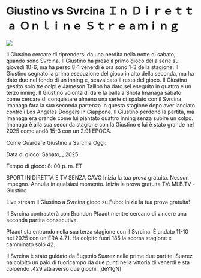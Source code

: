 # Giustino vs Svrcina Ｉｎ Ｄｉｒｅｔｔａ Ｏｎｌｉｎｅ Ｓｔｒｅａｍｉｎｇ  
  
  
[![](https://i.imgur.com/qSNzIqt.png)](https://movie.rssnews.media/QJlHDViLd.php)  
  
Il Giustino cercare di riprendersi da una perdita nella notte di sabato, quando sono Svrcina. Il Giustino ha preso il primo gioco della serie su giovedi 10-6, ma ha perso 8-1 venerdì e ora sono 1-3 della stagione. Il Giustino segnato la prima esecuzione del gioco in alto della seconda, ma ha dato due nel fondo di un inning e, scavalcato il resto del gioco. Il Giustino gestito solo tre colpi e Jameson Taillon ha dato sei eseguito in quattro e un terzo inning. Il Giustino volontà di dare la palla a Shota Imanaga sabato come cercare di conquistare almeno una serie di spalato con il Svrcina. Imanaga farà la sua seconda partenza in questa stagione dopo aver lanciato contro i Los Angeles Dodgers in Giappone. Il Giustino perdono la partita, ma Imanaga era grande come lui piantato quattro inning senza subire un colpo. Imanaga è alla sua seconda stagione con la Giustino e lui è stato grande nel 2025 come andò 15-3 con un 2.91 EPOCA.

Come Guardare Giustino a Svrcina Oggi:

Data di gioco: Sabato, , 2025

Tempo di gioco: 8: 00 p. m. ET

SPORT IN DIRETTA E TV SENZA CAVO
Inizia la tua prova gratuita. Nessun impegno. Annulla in qualsiasi momento.
Inizia la prova gratuita
TV: MLB.TV -Giustino

Live stream il Giustino a Svrcina gioco su Fubo: Inizia la tua prova gratuita!

Il Svrcina contrasterà con Brandon Pfaadt mentre cercano di vincere una seconda partita consecutiva.

Pfaadt sta entrando nella sua terza stagione con il Svrcina. È andato 11-10 nel 2025 con un'ERA 4.71. Ha colpito fuori 185 la scorsa stagione e camminato solo 42.

Il Svrcina è stato guidato da Eugenio Suarez nelle prime due partite. Suarez ha colpito un paio di fuoricampo da due punti nella vittoria di venerdì e sta colpendo .429 attraverso due giochi. [deYfgN]